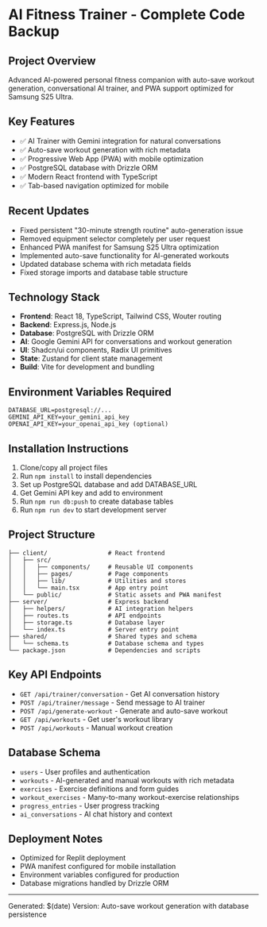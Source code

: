 # AI Fitness Trainer - Complete Code Backup

## Project Overview
Advanced AI-powered personal fitness companion with auto-save workout generation, conversational AI trainer, and PWA support optimized for Samsung S25 Ultra.

## Key Features
- ✅ AI Trainer with Gemini integration for natural conversations
- ✅ Auto-save workout generation with rich metadata
- ✅ Progressive Web App (PWA) with mobile optimization
- ✅ PostgreSQL database with Drizzle ORM
- ✅ Modern React frontend with TypeScript
- ✅ Tab-based navigation optimized for mobile

## Recent Updates
- Fixed persistent "30-minute strength routine" auto-generation issue
- Removed equipment selector completely per user request
- Enhanced PWA manifest for Samsung S25 Ultra optimization
- Implemented auto-save functionality for AI-generated workouts
- Updated database schema with rich metadata fields
- Fixed storage imports and database table structure

## Technology Stack
- **Frontend**: React 18, TypeScript, Tailwind CSS, Wouter routing
- **Backend**: Express.js, Node.js
- **Database**: PostgreSQL with Drizzle ORM
- **AI**: Google Gemini API for conversations and workout generation
- **UI**: Shadcn/ui components, Radix UI primitives
- **State**: Zustand for client state management
- **Build**: Vite for development and bundling

## Environment Variables Required
```
DATABASE_URL=postgresql://...
GEMINI_API_KEY=your_gemini_api_key
OPENAI_API_KEY=your_openai_api_key (optional)
```

## Installation Instructions
1. Clone/copy all project files
2. Run `npm install` to install dependencies
3. Set up PostgreSQL database and add DATABASE_URL
4. Get Gemini API key and add to environment
5. Run `npm run db:push` to create database tables
6. Run `npm run dev` to start development server

## Project Structure
```
├── client/                 # React frontend
│   ├── src/
│   │   ├── components/     # Reusable UI components
│   │   ├── pages/          # Page components
│   │   ├── lib/            # Utilities and stores
│   │   └── main.tsx        # App entry point
│   └── public/             # Static assets and PWA manifest
├── server/                 # Express backend
│   ├── helpers/            # AI integration helpers
│   ├── routes.ts           # API endpoints
│   ├── storage.ts          # Database layer
│   └── index.ts            # Server entry point
├── shared/                 # Shared types and schema
│   └── schema.ts           # Database schema and types
└── package.json            # Dependencies and scripts
```

## Key API Endpoints
- `GET /api/trainer/conversation` - Get AI conversation history
- `POST /api/trainer/message` - Send message to AI trainer
- `POST /api/generate-workout` - Generate and auto-save workout
- `GET /api/workouts` - Get user's workout library
- `POST /api/workouts` - Manual workout creation

## Database Schema
- `users` - User profiles and authentication
- `workouts` - AI-generated and manual workouts with rich metadata
- `exercises` - Exercise definitions and form guides
- `workout_exercises` - Many-to-many workout-exercise relationships
- `progress_entries` - User progress tracking
- `ai_conversations` - AI chat history and context

## Deployment Notes
- Optimized for Replit deployment
- PWA manifest configured for mobile installation
- Environment variables configured for production
- Database migrations handled by Drizzle ORM

---

Generated: $(date)
Version: Auto-save workout generation with database persistence